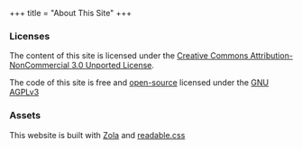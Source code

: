 +++
title = "About This Site"
+++

### Licenses

The content of this site is licensed under the [Creative Commons Attribution-NonCommercial 3.0 Unported License](http://creativecommons.org/licenses/by-nc/3.0/). 

The code of this site is free and [open-source](https://codeberg.org/brandont/brandont.dev) licensed under the [GNU AGPLv3](https://www.gnu.org/licenses/agpl-3.0.en.html)

### Assets

This website is built with [Zola](https://getzola.org) and [readable.css](https://readable-css.freedomtowrite.org/)
